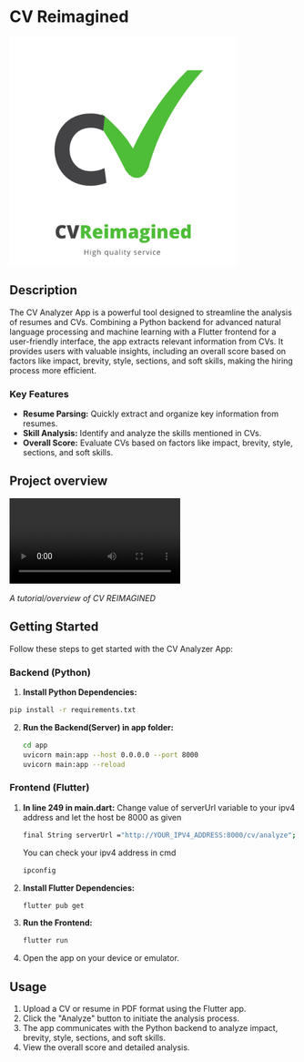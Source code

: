 # CV Reimagined
<img src="/assets/images/cvrlogo.jpg" alt="Logo" width="400" height="400">

## Description

The CV Analyzer App is a powerful tool designed to streamline the analysis of resumes and CVs. Combining a Python backend for advanced natural language processing and machine learning with a Flutter frontend for a user-friendly interface, the app extracts relevant information from CVs. It provides users with valuable insights, including an overall score based on factors like impact, brevity, style, sections, and soft skills, making the hiring process more efficient.

### Key Features

- **Resume Parsing:** Quickly extract and organize key information from resumes.
- **Skill Analysis:** Identify and analyze the skills mentioned in CVs.
- **Overall Score:** Evaluate CVs based on factors like impact, brevity, style, sections, and soft skills.

## Project overview

![Video-Tutorial](assets/images/cvrtutorial.mp4)

*A tutorial/overview of CV REIMAGINED*

## Getting Started

Follow these steps to get started with the CV Analyzer App:

### Backend (Python)

1.  **Install Python Dependencies:**
   ```bash
   pip install -r requirements.txt
   ```

2. **Run the Backend(Server) in app folder:**
   ```bash
   cd app
   uvicorn main:app --host 0.0.0.0 --port 8000
   uvicorn main:app --reload
   ```


### Frontend (Flutter)

1. **In line 249 in main.dart:**
   Change value of serverUrl variable to your ipv4 address and let the host be 8000 as given
   ```bash
   final String serverUrl ="http://YOUR_IPV4_ADDRESS:8000/cv/analyze";
   ```
   
   You can check your ipv4 address in cmd
   ```cmd
   ipconfig
   ```
  
2. **Install Flutter Dependencies:**
   ```bash
   flutter pub get
   ```

3. **Run the Frontend:**
   ```bash
   flutter run
   ```

5. Open the app on your device or emulator.

## Usage

1. Upload a CV or resume in PDF format using the Flutter app.
2. Click the "Analyze" button to initiate the analysis process.
3. The app communicates with the Python backend to analyze impact, brevity, style, sections, and soft skills.
4. View the overall score and detailed analysis.
